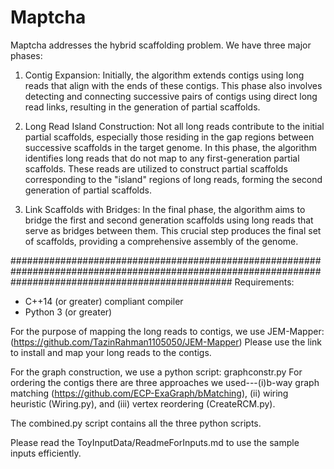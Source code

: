 # Maptcha
Maptcha addresses the hybrid scaffolding problem. We have three major phases: 

1. Contig Expansion: Initially, the algorithm extends contigs using long reads that align with the ends of these contigs. This phase also involves detecting and connecting successive pairs of contigs using direct long read links, resulting in the generation of partial scaffolds.

2. Long Read Island Construction: Not all long reads contribute to the initial partial scaffolds, especially those residing in the gap regions between successive scaffolds in the target genome. In this phase, the algorithm identifies long reads that do not map to any first-generation partial scaffolds. These reads are utilized to construct partial scaffolds corresponding to the "island" regions of long reads, forming the second generation of partial scaffolds.

3. Link Scaffolds with Bridges: In the final phase, the algorithm aims to bridge the first and second generation scaffolds using long reads that serve as bridges between them. This crucial step produces the final set of scaffolds, providing a comprehensive assembly of the genome.

########################################################################################################################################################
Requirements:
- C++14 (or greater) compliant compiler
- Python 3 (or greater)

For the purpose of mapping the long reads to contigs, we use JEM-Mapper:(https://github.com/TazinRahman1105050/JEM-Mapper)
Please use the link to install and map your long reads to the contigs.

For the graph construction, we use a python script: graphconstr.py
For ordering the contigs there are three approaches we used---(i)b-way graph matching (https://github.com/ECP-ExaGraph/bMatching), (ii) wiring heuristic (Wiring.py), and (iii) vertex reordering (CreateRCM.py).

The combined.py script contains all the three python scripts.

Please read the ToyInputData/ReadmeForInputs.md to use the sample inputs efficiently.
